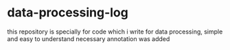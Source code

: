 # data-processing-log
this repository is specially for code which i write for data processing, simple and easy to understand
necessary annotation was added
